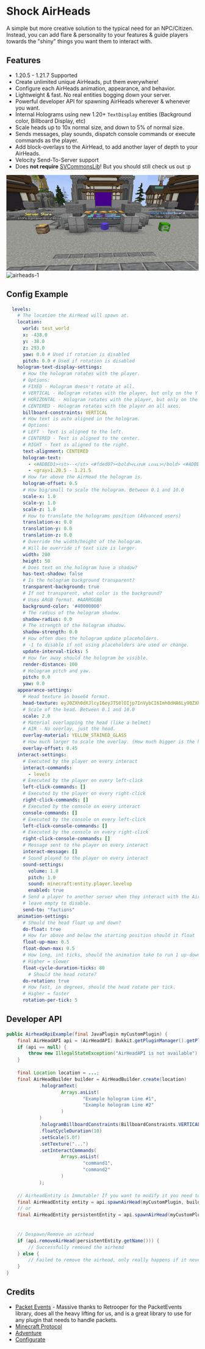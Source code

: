 # Shock AirHeads 
A simple but more creative solution to the typical need for an NPC/Citizen. Instead, you can add flare & personality to your features & guide players towards the "shiny" things you want them to interact with.

## Features
- 1.20.5 - 1.21.7 Supported
- Create unlimited unique AirHeads, put them everywhere!
- Configure each AirHeads animation, appearance, and behavior.
- Lightweight & fast. No real entities bogging down your server.
- Powerful developer API for spawning AirHeads wherever & whenever you want.
- Internal Holograms using new 1.20+ `TextDisplay` entities (Background color, Billboard Display, etc)
- Scale heads up to 10x normal size, and down to 5% of normal size.
- Sends messages, play sounds, dispatch console commands or execute commands as the player.
- Add block-overlays to the AirHead, to add another layer of depth to your AirHeads.
- Velocity Send-To-Server support
- Does __not require__ [SVCommonsLib](https://supremeventures.ca/discord)! But you should still check us out :p

![airheads](https://github.com/Savag3life/ShockAirHeads/blob/main/assets/animation.gif)
![airheads-1](https://github.com/Savag3life/ShockAirHeads/blob/main/assets/interact.gif)

## Config Example
```yml
  levels:
    # The location the AirHead will spawn at.
    location:
      world: test_world
      x: -438.0
      y: -38.0
      z: 293.0
      yaw: 0.0 # Used if rotation is disabled
      pitch: 0.0 # Used if rotation is disabled
    hologram-text-display-settings:
      # How the hologram rotates with the player.
      # Options:
      # FIXED - Hologram doesn't rotate at all.
      # VERTICAL - Hologram rotates with the player, but only on the Y axis.
      # HORIZONTAL - Hologram rotates with the player, but only on the X axis.
      # CENTERED - Hologram rotates with the player on all axes.
      billboard-constraints: VERTICAL
      # How text is auto aligned in the hologram.
      # Options:
      # LEFT - Text is aligned to the left.
      # CENTERED - Text is aligned to the center.
      # RIGHT - Text is aligned to the right.
      text-alignment: CENTERED
      hologram-text:
        - <#ADBED1><st>--</st> <#fded07><bold>ᴘʟᴀʏᴇʀ ʟᴇᴠᴇʟꜱ</bold> <#ADBED1><st>--</st>
        - <gray>1.20.5 - 1.21.5
      # How far above the AirHead the hologram is.
      hologram-offset: 0.5
      # How big/small to scale the hologram. Between 0.1 and 10.0
      scale-x: 1.0
      scale-y: 1.0
      scale-z: 1.0
      # How to translate the holograms position (Advanced users)
      translation-x: 0.0
      translation-y: 0.0
      translation-z: 0.0
      # Override the width/height of the hologram. 
      # Will be override if text size is larger.
      width: 200
      height: 50
      # Does text on the hologram have a shadow?
      has-text-shadow: false
      # Is the hologram background transparent?
      transparent-background: true
      # If not transparent, what color is the background?
      # Uses ARGB format. #AARRGGBB
      background-color: '#40000000'
      # The radius of the hologram shadow.
      shadow-radius: 0.0
      # The strength of the hologram shadow.
      shadow-strength: 0.0
      # How often does the hologram update placeholders.
      # -1 to disable if not using placeholders are used or change.
      update-interval-ticks: 5
      # How far away should the hologram be visible.
      render-distance: 100
      # Hologram pitch and yaw.
      pitch: 0.0
      yaw: 0.0
    appearance-settings:
      # Head texture in base64 format.
      head-texture: eyJ0ZXh0dXJlcyI6eyJTS0lOIjp7InVybCI6Imh0dHA6Ly90ZXh0dXJlcy5taW5lY3JhZnQubmV0L3RleHR1cmUvMWUzMWRhZWEzMGU1NzFiYjhiZGZhMGM2ZDJjOGVhMWJjNzIxYTRiMTJhY2NmN2RhNDM4YjZmMDU5OGJmMDg4NiJ9fX0=
      # Scale of the head. Between 0.1 and 10.0
      scale: 2.0
      # Material overlapping the head (like a helmet)
      # AIR - No overlay, just the head.
      overlay-material: YELLOW_STAINED_GLASS
      # How much larger to scale the overlay. (How much bigger is the helmet)
      overlay-offset: 0.45
    interact-settings:
      # Executed by the player on every interact
      interact-commands:
        - levels
      # Executed by the player on every left-click
      left-click-commands: []
      # Executed by the player on every right-click
      right-click-commands: []
      # Executed by the console on every interact
      console-commands: []
      # Executed by the console on every left-click
      left-click-console-commands: []
      # Executed by the console on every right-click
      right-click-console-commands: []
      # Message sent to the player on every interact
      interact-message: []
      # Sound played to the player on every interact
      sound-settings:
        volume: 1.0
        pitch: 1.0
        sound: minecraft:entity.player.levelup
        enabled: true
      # Send a player to another server when they interact with the AirHead.
      # leave empty to disable.
      send-to: "factions" 
    animation-settings:
      # Should the head float up and down?
      do-float: true
      # How far above and below the starting position should it float
      float-up-max: 0.5
      float-down-max: 0.5
      # How long, int ticks, should the animation take to run 1 up-down cycle.
      # Higher = slower
      float-cycle-duration-ticks: 80
        # Should the head rotate?
      do-rotation: true
      # How fast, in degrees, should the head rotate per tick.
      # Higher = faster
      rotation-per-tick: 5
```
## Developer API
```java
public AirheadApiExample(final JavaPlugin myCustomPlugin) {
    final AirHeadAPI api = (AirHeadAPI) Bukkit.getPluginManager().getPlugin("ShockAirHeads");
    if (api == null) {
        throw new IllegalStateException("AirHeadAPI is not available");
    }

    final Location location = ...;
    final AirHeadBuilder builder = AirHeadBuilder.create(location)
            .hologramText(
                    Arrays.asList(
                            "Example hologram Line #1",
                            "Example hologram Line #2"
                    )
            )
            .hologramBillboardConstraints(BillboardConstraints.VERTICAL)
            .floatCycleDuration(10)
            .setScale(5.0f)
            .setTexture("...")
            .setInteractCommands(
                    Arrays.asList(
                            "command1",
                            "command2"
                    )
            );

    // AirheadEntity is Immutable! If you want to modify it you need to delete it and create a new one.
    final AirHeadEntity entity = api.spawnAirHead(myCustomPlugin, builder);
    // or
    final AirHeadEntity persistentEntity = api.spawnAirHead(myCustomPlugin, "my-airhead", builder, true);


    // Despawn/Remove an airhead
    if (api.removeAirHead(persistentEntity.getName())) {
        // Successfully removed the airhead
    } else {
        // Failed to remove the airhead, only really happens if it never existed.
    }
}
```
## Credits
- [Packet Events](https://github.com/retrooper/packetevents) - Massive thanks to Retrooper for the PacketEvents library, does all the heavy lifting for us, and is a great library to use for any plugin that needs to handle packets.
- [Minecraft Protocol](https://minecraft.wiki/w/Java_Edition_protocol/)
- [Adventure](https://github.com/KyoriPowered/adventure)
- [Configurate](https://github.com/SpongePowered/Configurate)